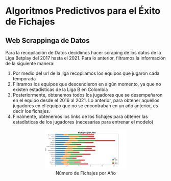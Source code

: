 **Algoritmos Predictivos para el Éxito de Fichajes**
================
## **Web Scrappinga de Datos**

Para la recopilación de Datos decidimos hacer scraping de los datos de la Liga Betplay del 2017 hasta el 2021. Para lo anterior, filtramos la información de la siguiente manera:

1. Por medio del url de la liga recopilamos los equipos que jugaron cada temporada
2. Filtramos los equipos que descendieron en algún momento, ya que no existen estadísticas de la Liga B en Colombia
3. Posteriormente, obtenemos todos los jugadores que se desempeñaron en el equipo desde el 2016 al 2021. Lo anterior, para obtener aquellos jugadores en el equipo que no se encontraban en un año anterior, es decir los fichajes. 
4. Finalmente, obtenemos los links de los fichajes para obtener las estadísticas de los jugadores (necesarias para entrenar el modelo)  

<center>
<figure>
<img src="img/count_plot.png" id="id" class="class" style="width:60.0%;height:60.0%" alt="Número de Fichajes por Año" /><figcaption aria-hidden="true">Número de Fichajes por Año</figcaption>
</figure>
</center>

